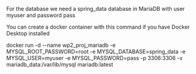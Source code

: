 For the database we need a spring_data database in MariaDB with user myuser and password pass

You can create a docker container with this command if you have Docker Desktop installed

docker run -d --name wp2_proj_mariadb -e MYSQL_ROOT_PASSWORD=root -e MYSQL_DATABASE=spring_data -e MYSQL_USER=myuser -e MYSQL_PASSWORD=pass -p 3306:3306 -v mariadb_data:/var/lib/mysql mariadb:latest